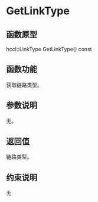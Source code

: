 # GetLinkType 

## 函数原型<a name="zh-cn_topic_0000001929459310_section7983mcpsimp"></a>

hccl::LinkType GetLinkType\(\) const

## 函数功能<a name="zh-cn_topic_0000001929459310_section7986mcpsimp"></a>

获取链路类型。

## 参数说明<a name="zh-cn_topic_0000001929459310_section7989mcpsimp"></a>

无。

## 返回值<a name="zh-cn_topic_0000001929459310_section7992mcpsimp"></a>

链路类型。

## 约束说明<a name="zh-cn_topic_0000001929459310_section7995mcpsimp"></a>

无

